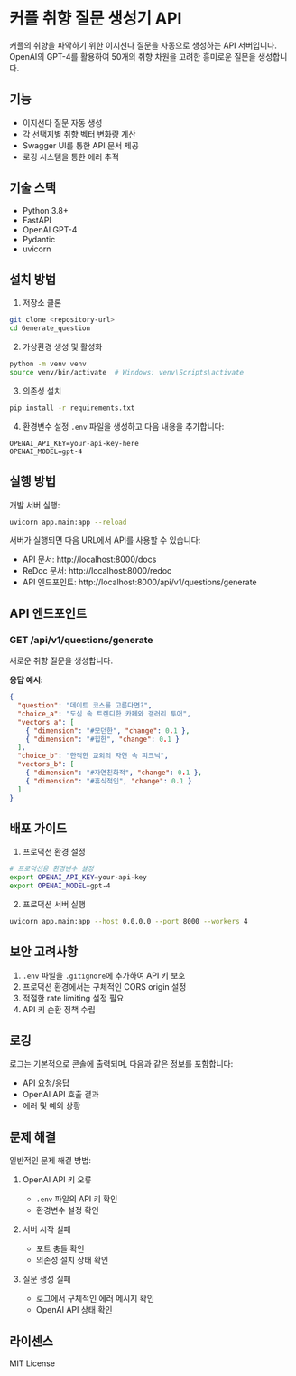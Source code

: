 # 커플 취향 질문 생성기 API

커플의 취향을 파악하기 위한 이지선다 질문을 자동으로 생성하는 API 서버입니다.
OpenAI의 GPT-4를 활용하여 50개의 취향 차원을 고려한 흥미로운 질문을 생성합니다.

## 기능

- 이지선다 질문 자동 생성
- 각 선택지별 취향 벡터 변화량 계산
- Swagger UI를 통한 API 문서 제공
- 로깅 시스템을 통한 에러 추적

## 기술 스택

- Python 3.8+
- FastAPI
- OpenAI GPT-4
- Pydantic
- uvicorn

## 설치 방법

1. 저장소 클론

```bash
git clone <repository-url>
cd Generate_question
```

2. 가상환경 생성 및 활성화

```bash
python -m venv venv
source venv/bin/activate  # Windows: venv\Scripts\activate
```

3. 의존성 설치

```bash
pip install -r requirements.txt
```

4. 환경변수 설정
   `.env` 파일을 생성하고 다음 내용을 추가합니다:

```env
OPENAI_API_KEY=your-api-key-here
OPENAI_MODEL=gpt-4
```

## 실행 방법

개발 서버 실행:

```bash
uvicorn app.main:app --reload
```

서버가 실행되면 다음 URL에서 API를 사용할 수 있습니다:

- API 문서: http://localhost:8000/docs
- ReDoc 문서: http://localhost:8000/redoc
- API 엔드포인트: http://localhost:8000/api/v1/questions/generate

## API 엔드포인트

### GET /api/v1/questions/generate

새로운 취향 질문을 생성합니다.

**응답 예시:**

```json
{
  "question": "데이트 코스를 고른다면?",
  "choice_a": "도심 속 트렌디한 카페와 갤러리 투어",
  "vectors_a": [
    { "dimension": "#모던한", "change": 0.1 },
    { "dimension": "#힙한", "change": 0.1 }
  ],
  "choice_b": "한적한 교외의 자연 속 피크닉",
  "vectors_b": [
    { "dimension": "#자연친화적", "change": 0.1 },
    { "dimension": "#휴식적인", "change": 0.1 }
  ]
}
```

## 배포 가이드

1. 프로덕션 환경 설정

```bash
# 프로덕션용 환경변수 설정
export OPENAI_API_KEY=your-api-key
export OPENAI_MODEL=gpt-4
```

2. 프로덕션 서버 실행

```bash
uvicorn app.main:app --host 0.0.0.0 --port 8000 --workers 4
```

## 보안 고려사항

1. `.env` 파일을 `.gitignore`에 추가하여 API 키 보호
2. 프로덕션 환경에서는 구체적인 CORS origin 설정
3. 적절한 rate limiting 설정 필요
4. API 키 순환 정책 수립

## 로깅

로그는 기본적으로 콘솔에 출력되며, 다음과 같은 정보를 포함합니다:

- API 요청/응답
- OpenAI API 호출 결과
- 에러 및 예외 상황

## 문제 해결

일반적인 문제 해결 방법:

1. OpenAI API 키 오류

   - `.env` 파일의 API 키 확인
   - 환경변수 설정 확인

2. 서버 시작 실패

   - 포트 충돌 확인
   - 의존성 설치 상태 확인

3. 질문 생성 실패
   - 로그에서 구체적인 에러 메시지 확인
   - OpenAI API 상태 확인

## 라이센스

MIT License
